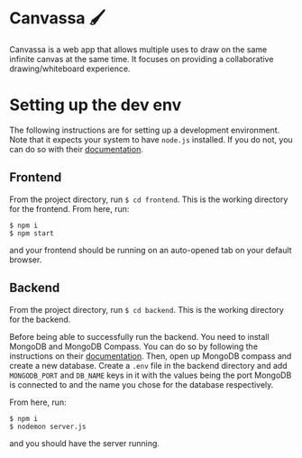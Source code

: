 # Canvassa 🖌️

Canvassa is a web app that allows multiple uses to draw on the same infinite canvas at the same time. It focuses on providing a collaborative drawing/whiteboard experience.

# Setting up the dev env

The following instructions are for setting up a development environment. Note that it expects your system to have `node.js` installed. If you do not, you can do so with their [documentation](https://docs.npmjs.com/downloading-and-installing-node-js-and-npm).

## Frontend

From the project directory, run `$ cd frontend`. This is the working directory for the frontend. From here, run:

```
$ npm i
$ npm start
```

and your frontend should be running on an auto-opened tab on your default browser.

## Backend

From the project directory, run `$ cd backend`. This is the working directory for the backend.

Before being able to successfully run the backend. You need to install MongoDB and MongoDB Compass. You can do so by following the instructions on their [documentation](https://www.mongodb.com/try/download/community). Then, open up MongoDB compass and create a new database. Create a `.env` file in the backend directory and add `MONGODB_PORT` and `DB_NAME` keys in it with the values being the port MongoDB is connected to and the name you chose for the database respectively.

From here, run:

```
$ npm i
$ nodemon server.js
```

and you should have the server running.
